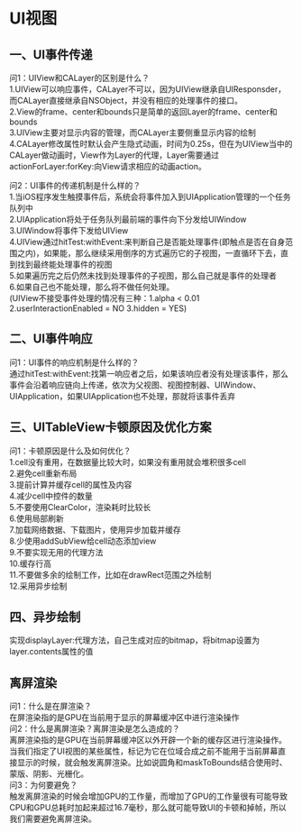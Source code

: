 # UI视图

## 一、UI事件传递

问1：UIView和CALayer的区别是什么？  
1.UIView可以响应事件，CALayer不可以，因为UIView继承自UIResponsder，而CALayer直接继承自NSObject，并没有相应的处理事件的接口。  
2.View的frame、center和bounds只是简单的返回Layer的frame、center和bounds  
3.UIView主要对显示内容的管理，而CALayer主要侧重显示内容的绘制  
4.CALayer修改属性时默认会产生隐式动画，时间为0.25s，但在为UIView当中的CALayer做动画时，View作为Layer的代理，Layer需要通过actionForLayer:forKey:向View请求相应的动画action。  

问2：UI事件的传递机制是什么样的？  
1.当iOS程序发生触摸事件后，系统会将事件加入到UIApplication管理的一个任务队列中  
2.UIApplication将处于任务队列最前端的事件向下分发给UIWindow  
3.UIWindow将事件下发给UIView  
4.UIView通过hitTest:withEvent:来判断自己是否能处理事件(即触点是否在自身范围之内)，如果能，那么继续采用倒序的方式遍历它的子视图，一直循环下去，直到找到最终能处理事件的视图  
5.如果遍历完之后仍然未找到处理事件的子视图，那么自己就是事件的处理者  
6.如果自己也不能处理，那么将不做任何处理。  
(UIView不接受事件处理的情况有三种：1.alpha < 0.01 2.userInteractionEnabled = NO 3.hidden = YES)

## 二、UI事件响应

问1：UI事件的响应机制是什么样的？  
通过hitTest:withEvent:找第一响应者之后，如果该响应者没有处理该事件，那么事件会沿着响应链向上传递，依次为父视图、视图控制器、UIWindow、UIApplication，如果UIApplication也不处理，那就将该事件丢弃

## 三、UITableView卡顿原因及优化方案

问1：卡顿原因是什么及如何优化？  
1.cell没有重用，在数据量比较大时，如果没有重用就会堆积很多cell  
2.避免cell重新布局  
3.提前计算并缓存cell的属性及内容  
4.减少cell中控件的数量  
5.不要使用ClearColor，渲染耗时比较长  
6.使用局部刷新  
7.加载网络数据、下载图片，使用异步加载并缓存  
8.少使用addSubView给cell动态添加view  
9.不要实现无用的代理方法  
10.缓存行高  
11.不要做多余的绘制工作，比如在drawRect范围之外绘制  
12.采用异步绘制  

## 四、异步绘制

实现displayLayer:代理方法，自己生成对应的bitmap，将bitmap设置为layer.contents属性的值

## **离屏渲染**

问1：什么是在屏渲染？  
在屏渲染指的是GPU在当前用于显示的屏幕缓冲区中进行渲染操作  
问2：什么是离屏渲染？离屏渲染是怎么造成的？  
离屏渲染指的是GPU在当前屏幕缓冲区以外开辟一个新的缓存区进行渲染操作。
当我们指定了UI视图的某些属性，标记为它在位域合成之前不能用于当前屏幕直接显示的时候，就会触发离屏渲染。比如说圆角和maskToBounds结合使用时、蒙版、阴影、光栅化。  
问3：为何要避免？  
触发离屏渲染的时候会增加GPU的工作量，而增加了GPU的工作量很有可能导致CPU和GPU总耗时加起来超过16.7毫秒，那么就可能导致UI的卡顿和掉帧，所以我们需要避免离屏渲染。
